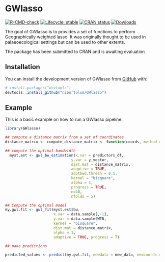 
<!-- README.md is generated from README.Rmd. Please edit that file -->

# GWlasso

<!-- badges: start -->

[![R-CMD-check](https://github.com/nibortolum/GWlasso/actions/workflows/R-CMD-check.yaml/badge.svg)](https://github.com/nibortolum/GWlasso/actions/workflows/R-CMD-check.yaml)
[![Lifecycle:
stable](https://img.shields.io/badge/lifecycle-stable-brightgreen.svg)](https://lifecycle.r-lib.org/articles/stages.html#stable)
[![CRAN
status](https://www.r-pkg.org/badges/version/GWlasso)](https://CRAN.R-project.org/package=GWlasso)
[![Dowloads](https://cranlogs.r-pkg.org/badges/grand-total/Rcpp)](https://CRAN.R-project.org/package=GWlasso)
<!-- badges: end -->

The goal of GWlasso is to provides a set of functions to perform
Geographically weighted lasso. It was originally thought to be used in
palaeoecological settings but can be used to other extents.

The package has been submitted to CRAN and is awaiting evaluation

## Installation

You can install the development version of GWlasso from
[GitHub](https://github.com/) with:

``` r
# install.packages("devtools")
devtools::install_github("nibortolum/GWlasso")
```

## Example

This is a basic example on how to run a GWlasso pipeline:

``` r
library(GWlasso)

## compute a distance matrix from a set of coordinates
distance_matrix <- compute_distance_matrix <- function(coords, method = "euclidean", add.noise = FALSE)

## compute the optimal bandwidth 
  myst.est <- gwl_bw_estimation(x.var = predictors_df, 
                              y.var = y_vector,
                              dist.mat = distance_matrix,
                              adaptive = TRUE,
                              adptbwd.thresh = 0.1,
                              kernel = "bisquare",
                              alpha = 1,
                              progress = TRUE,
                              n=40,
                              nfolds = 5)

## Compute the optimal model
my.gwl.fit <- gwl_fit(myst.est$bw,
                      x.var = data.sample[,-1], 
                      y.var = data.sample$WTD,
                      kernel = "bisquare",
                      dist.mat = distance_matrix, 
                      alpha = 1, 
                      adaptive = TRUE, progress = T)

## make predictions 

predicted_values <- predict(my.gwl.fit, newdata = new_data, newcoords = new_coords)
```
